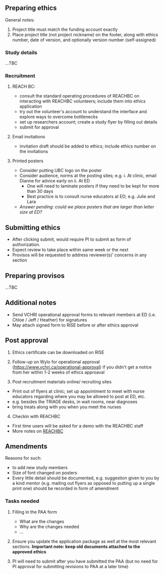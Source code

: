 
## Preparing ethics

General notes:
1. Project title must match the funding account exactly
2. Place project title (not project nickname) on the footer, along with ethics number, date of version, and optionally version number (self-assigned)

### Study details

...TBC

### Recruitment

1. REACH BC: 
    - consult the standard operating procedures of REACHBC on interacting with REACHBC volunteers; include them into ethics application
    - try out the volunteer's account to understand the interface and explore ways to overcome bottlenecks 
    - set up researchers account; create a study flyer by filling out details
    - submit for approval

2. Email invitations 
    - invitation draft should be added to ethics; include ethics number on the invitations

3. Printed posters
    - Consider putting UBC logo on the poster
    - Consider audience, norms at the posting sites; e.g.
      i. At clinic, email Dianne for advice early on
      ii. At ED
        - One will need to laminate posters if they need to be kept for more than 30 days 
        - Best practice is to consult nurse educators at ED; e.g. Julie and Lara 
    - *Answer pending: could we place posters that are larger than letter size at ED?*

## Submitting ethics

- After clicking submit, would require PI to submit as form of authorization.
- Expect review to take place within same week or the next
- Provisos will be requested to address reviewer(s)' concerns in any section

## Preparing provisos

...TBC

## Additional notes

- Send VCHRI operational approval forms to relevant members at ED (i.e. Chloe / Jeff / Heather) for signatures
- May attach signed form to RISE before or after ethics approval

## Post approval 

1. Ethics certificate can be downloaded on RISE

2. Follow-up on Wylo for operational approval (https://www.vchri.ca/operational-approval) if you didn't get a notice from her within 1-2 weeks of ethics approaval

3. Post recruitment materials online/ recruiting sites   
  - Print out of flyers at clinic; set up appointment to meet with nurse educators regarding where you may be allowed to post at ED, etc.
  - e.g. besides the TRIAGE desks, in wait rooms, near diagnoses
  - bring treats along with you when you meet the nurses

4. Checkin with REACHBC
  - First time users will be asked for a demo with the REACHBC staff
  - More notes on [REACHBC](reachbc.md)


## Amendments

Reasons for such:
- to add new study members
- Size of font changed on posters
- Every little detail should be documented, e.g. suggestion given to you by a kind mentor (e.g. mailing out flyers as opposed to putting up a single print one) should be recorded in form of amendment

   
### Tasks needed 

1. Filling in the PAA form 
    - What are the changes
    - Why are the changes needed
    - ...
2. Ensure you update the application package as well at the most relevant sections. **Important note: keep old documents attached to the approved ethics**

3. PI will need to submit after you have submitted the PAA (but no need for PI approval for submitting revisions to PAA at a later time)

